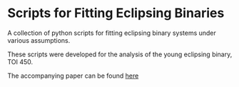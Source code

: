 # Scripts for Fitting Eclipsing Binaries

A collection of python scripts for fitting eclipsing binary systems under various assumptions. 

These scripts were developed for the analysis of the young eclipsing binary, TOI 450. 



The accompanying paper can be found [here](https://ui.adsabs.harvard.edu/abs/2023AJ....165...46T/abstract)

